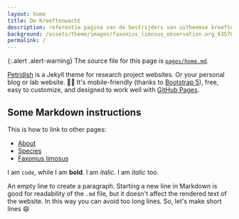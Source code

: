 ```yaml
---
layout: home
title: De Kreeftenwacht
description: referentie pagina van de bestrijders van uitheemse kreeften in Vlaanderen
background: /assets/theme/images/faxonius_limosus_observation.org_63570315.jpg
permalink: /
---
```


{:.alert .alert-warning}
The source file for this page is [`pages/home.md`](https://github.com/inbo/craywatch/blob/main/pages/home.md?plain=1).

[Petridish](https://github.com/peterdesmet/petridish) is a Jekyll theme for research project websites. Or your personal blog or lab website. 👩‍🔬 It's mobile-friendly (thanks to [Bootstrap 5](https://getbootstrap.com/docs/5.1/)), free, easy to customize, and designed to work well with [GitHub Pages](https://pages.github.com/).

## Some Markdown instructions

This is how to link to other pages:

- [About](/about/)
- [Species](/species/)
- [Faxonius limosus](/species/faxonius_limosus/)

I am `code`, while I am **bold**. I am *italic*. I am _italic_ too.

An empty line to create a paragraph.
Starting a new line in Markdown is good for readability of the `.md` file, but it doesn't affect the rendered text of the website.
In this way you can avoid too long lines.
So, let's make short lines 😄 
 